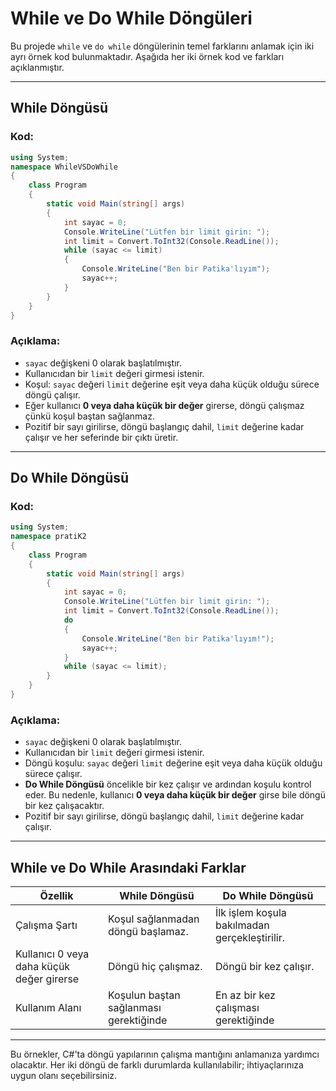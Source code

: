 # While ve Do While Döngüleri

Bu projede `while` ve `do while` döngülerinin temel farklarını anlamak için iki ayrı örnek kod bulunmaktadır. Aşağıda her iki örnek kod ve farkları açıklanmıştır.

---

## While Döngüsü

### Kod:
```csharp
using System;
namespace WhileVSDoWhile
{
    class Program
    {
        static void Main(string[] args)
        {
            int sayac = 0;
            Console.WriteLine("Lütfen bir limit girin: ");
            int limit = Convert.ToInt32(Console.ReadLine());
            while (sayac <= limit)
            {
                Console.WriteLine("Ben bir Patika'lıyım");
                sayac++;
            }
        }
    }
}
```

### Açıklama:
- `sayac` değişkeni 0 olarak başlatılmıştır.
- Kullanıcıdan bir `limit` değeri girmesi istenir.
- Koşul: `sayac` değeri `limit` değerine eşit veya daha küçük olduğu sürece döngü çalışır.
- Eğer kullanıcı **0 veya daha küçük bir değer** girerse, döngü çalışmaz çünkü koşul baştan sağlanmaz.
- Pozitif bir sayı girilirse, döngü başlangıç dahil, `limit` değerine kadar çalışır ve her seferinde bir çıktı üretir.

---

## Do While Döngüsü

### Kod:
```csharp
using System;
namespace pratiK2
{
    class Program
    {
        static void Main(string[] args)
        {
            int sayac = 0;
            Console.WriteLine("Lütfen bir limit girin: ");
            int limit = Convert.ToInt32(Console.ReadLine());
            do
            {
                Console.WriteLine("Ben bir Patika'lıyım!");
                sayac++;
            }
            while (sayac <= limit);
        }
    }
}
```

### Açıklama:
- `sayac` değişkeni 0 olarak başlatılmıştır.
- Kullanıcıdan bir `limit` değeri girmesi istenir.
- Döngü koşulu: `sayac` değeri `limit` değerine eşit veya daha küçük olduğu sürece çalışır.
- **Do While Döngüsü** öncelikle bir kez çalışır ve ardından koşulu kontrol eder. Bu nedenle, kullanıcı **0 veya daha küçük bir değer** girse bile döngü bir kez çalışacaktır.
- Pozitif bir sayı girilirse, döngü başlangıç dahil, `limit` değerine kadar çalışır.

---

## While ve Do While Arasındaki Farklar

| Özellik                  | While Döngüsü                              | Do While Döngüsü                            |
|--------------------------|-------------------------------------------|--------------------------------------------|
| Çalışma Şartı            | Koşul sağlanmadan döngü başlamaz.         | İlk işlem koşula bakılmadan gerçekleştirilir.|
| Kullanıcı 0 veya daha küçük değer girerse | Döngü hiç çalışmaz.                        | Döngü bir kez çalışır.                      |
| Kullanım Alanı           | Koşulun baştan sağlanması gerektiğinde    | En az bir kez çalışması gerektiğinde       |

---

Bu örnekler, C#'ta döngü yapılarının çalışma mantığını anlamanıza yardımcı olacaktır. Her iki döngü de farklı durumlarda kullanılabilir; ihtiyaçlarınıza uygun olanı seçebilirsiniz.

